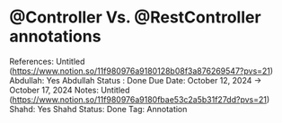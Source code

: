 # @Controller Vs. @RestController annotations

References: Untitled (https://www.notion.so/11f980976a9180128b08f3a876269547?pvs=21) 
Abdullah: Yes
Abdullah Status : Done
Due Date: October 12, 2024 → October 17, 2024
Notes: Untitled (https://www.notion.so/11f980976a9180fbae53c2a5b31f27dd?pvs=21) 
Shahd: Yes
Shahd Status: Done
Tag: Annotation